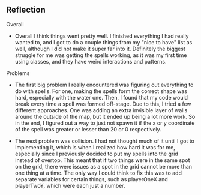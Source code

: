 ## Reflection

Overall

- Overall I think things went pretty well. I finished everything I had really wanted to, and I got to do a couple things from
my "nice to have" list as well, although I did not make it super far into it. Definitely the biggest struggle for me was
getting the spells working, as it was my first time using classes, and they have weird interactions and patterns.

Problems

- The first big problem I really encountered was figuring out everything to do with spells. For one, making the spells form
the correct shape was hard, especially with the water one. Then, I found that my code would break every time a spell was formed off-stage. Due to this, I tried a few different approaches. One was adding an extra invisible layer of walls around the outside
of the map, but it ended up being a lot more work. So in the end, I figured out a way to just not spawn it if the x or y coordinate
of the spell was greater or lesser than 20 or 0 respectively.

- The next problem was collision. I had not thought much of it until I got to implementing it, which is when I realized how hard
it was for me, especially since I previously decided to put my spells into the grid instead of overtop. This meant that if two
things were in the same spot on the grid, there were issues as a spot in the grid cannot be more than one thing at a time. The only way I could think to fix this was to add separate variables for certain things, such as playerOneX and playerTwoY, which were each just a
number.